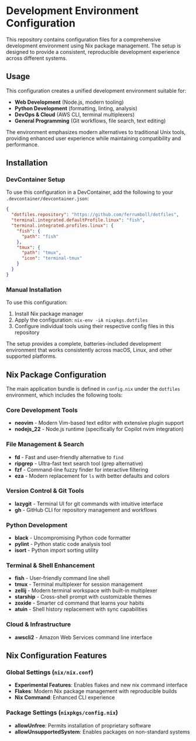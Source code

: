 # Development Environment Configuration

This repository contains configuration files for a comprehensive development environment using Nix package management. The setup is designed to provide a consistent, reproducible development experience across different systems.

## Usage

This configuration creates a unified development environment suitable for:
- **Web Development** (Node.js, modern tooling)
- **Python Development** (formatting, linting, analysis)
- **DevOps & Cloud** (AWS CLI, terminal multiplexers)
- **General Programming** (Git workflows, file search, text editing)

The environment emphasizes modern alternatives to traditional Unix tools, providing enhanced user experience while maintaining compatibility and performance.

## Installation

### DevContainer Setup

To use this configuration in a DevContainer, add the following to your `.devcontainer/devcontainer.json`:

```json
{
  "dotfiles.repository": "https://github.com/ferrumboll/dotfiles",
  "terminal.integrated.defaultProfile.linux": "fish",
  "terminal.integrated.profiles.linux": {
    "fish": {
      "path": "fish"
    },
    "tmux": {
      "path": "tmux",
      "icon": "terminal-tmux"
    }
  }
}
```

### Manual Installation

To use this configuration:
1. Install Nix package manager
2. Apply the configuration: `nix-env -iA nixpkgs.dotfiles`
3. Configure individual tools using their respective config files in this repository

The setup provides a complete, batteries-included development environment that works consistently across macOS, Linux, and other supported platforms.
## Nix Package Configuration

The main application bundle is defined in `config.nix` under the `dotfiles` environment, which includes the following tools:

### Core Development Tools

- **neovim** - Modern Vim-based text editor with extensive plugin support
- **nodejs_22** - Node.js runtime (specifically for Copilot nvim integration)

### File Management & Search

- **fd** - Fast and user-friendly alternative to `find`
- **ripgrep** - Ultra-fast text search tool (grep alternative)
- **fzf** - Command-line fuzzy finder for interactive filtering
- **eza** - Modern replacement for `ls` with better defaults and colors

### Version Control & Git Tools

- **lazygit** - Terminal UI for git commands with intuitive interface
- **gh** - GitHub CLI for repository management and workflows

### Python Development

- **black** - Uncompromising Python code formatter
- **pylint** - Python static code analysis tool
- **isort** - Python import sorting utility

### Terminal & Shell Enhancement

- **fish** - User-friendly command line shell
- **tmux** - Terminal multiplexer for session management
- **zellij** - Modern terminal workspace with built-in multiplexer
- **starship** - Cross-shell prompt with customizable themes
- **zoxide** - Smarter cd command that learns your habits
- **atuin** - Shell history replacement with sync capabilities

### Cloud & Infrastructure

- **awscli2** - Amazon Web Services command line interface

## Nix Configuration Features

### Global Settings (`nix/nix.conf`)
- **Experimental Features**: Enables flakes and new nix command interface
- **Flakes**: Modern Nix package management with reproducible builds
- **Nix Command**: Enhanced CLI experience

### Package Settings (`nixpkgs/config.nix`)
- **allowUnfree**: Permits installation of proprietary software
- **allowUnsupportedSystem**: Enables packages on non-standard systems

